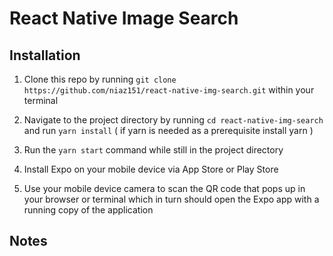 # React Native Image Search

## Installation ##

1. Clone this repo by running ```git clone https://github.com/niaz151/react-native-img-search.git``` within your terminal 

2. Navigate to the project directory by running ```cd react-native-img-search``` and run ```yarn install``` ( if yarn is needed as a prerequisite install yarn )

3. Run the ```yarn start``` command while still in the project directory

4. Install Expo on your mobile device via App Store or Play Store

5. Use your mobile device camera to scan the QR code that pops up in your browser or terminal which in turn should open the Expo app with    a running copy of the application

## Notes ##

